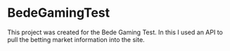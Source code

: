 # BedeGamingTest

This project was created for the Bede Gaming Test. In this I used an API to pull the betting market information into the site.
